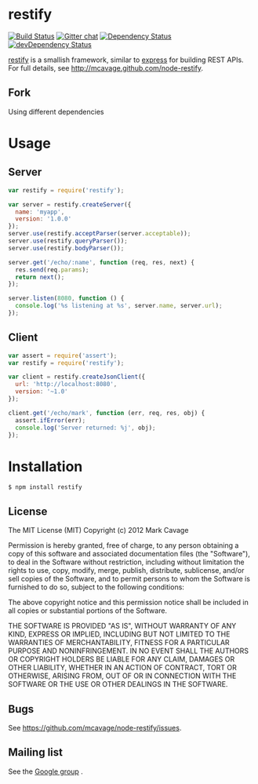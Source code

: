 # restify

[![Build Status](https://travis-ci.org/mcavage/node-restify.png)](https://travis-ci.org/mcavage/node-restify)
[![Gitter chat](https://badges.gitter.im/mcavage/node-restify.png)](https://gitter.im/mcavage/node-restify)
[![Dependency Status](https://david-dm.org/mcavage/node-restify.png)](https://david-dm.org/mcavage/node-restify)
[![devDependency Status](https://david-dm.org/mcavage/node-restify/dev-status.png)](https://david-dm.org/mcavage/node-restify#info=devDependencies)


[restify](http://mcavage.github.com/node-restify) is a smallish framework,
similar to [express](http://expressjs.com) for building REST APIs.  For full
details, see http://mcavage.github.com/node-restify.

## Fork

Using different dependencies

# Usage

## Server
```javascript
var restify = require('restify');

var server = restify.createServer({
  name: 'myapp',
  version: '1.0.0'
});
server.use(restify.acceptParser(server.acceptable));
server.use(restify.queryParser());
server.use(restify.bodyParser());

server.get('/echo/:name', function (req, res, next) {
  res.send(req.params);
  return next();
});

server.listen(8080, function () {
  console.log('%s listening at %s', server.name, server.url);
});
```

## Client
```javascript
var assert = require('assert');
var restify = require('restify');

var client = restify.createJsonClient({
  url: 'http://localhost:8080',
  version: '~1.0'
});

client.get('/echo/mark', function (err, req, res, obj) {
  assert.ifError(err);
  console.log('Server returned: %j', obj);
});
```

# Installation

    $ npm install restify

## License

The MIT License (MIT)
Copyright (c) 2012 Mark Cavage

Permission is hereby granted, free of charge, to any person obtaining a copy of
this software and associated documentation files (the "Software"), to deal in
the Software without restriction, including without limitation the rights to
use, copy, modify, merge, publish, distribute, sublicense, and/or sell copies of
the Software, and to permit persons to whom the Software is furnished to do so,
subject to the following conditions:

The above copyright notice and this permission notice shall be included in all
copies or substantial portions of the Software.

THE SOFTWARE IS PROVIDED "AS IS", WITHOUT WARRANTY OF ANY KIND, EXPRESS OR
IMPLIED, INCLUDING BUT NOT LIMITED TO THE WARRANTIES OF MERCHANTABILITY,
FITNESS FOR A PARTICULAR PURPOSE AND NONINFRINGEMENT. IN NO EVENT SHALL THE
AUTHORS OR COPYRIGHT HOLDERS BE LIABLE FOR ANY CLAIM, DAMAGES OR OTHER
LIABILITY, WHETHER IN AN ACTION OF CONTRACT, TORT OR OTHERWISE, ARISING FROM,
OUT OF OR IN CONNECTION WITH THE SOFTWARE OR THE USE OR OTHER DEALINGS IN THE
SOFTWARE.

## Bugs

See <https://github.com/mcavage/node-restify/issues>.

## Mailing list

See the
[Google group](https://groups.google.com/forum/?hl=en&fromgroups#!forum/restify)
.
